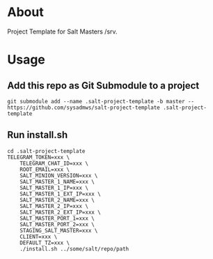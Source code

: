 # About
Project Template for Salt Masters /srv.

# Usage
## Add this repo as Git Submodule to a project

```
git submodule add --name .salt-project-template -b master -- https://github.com/sysadmws/salt-project-template .salt-project-template
```

## Run install.sh
```
cd .salt-project-template
TELEGRAM_TOKEN=xxx \
	TELEGRAM_CHAT_ID=xxx \
	ROOT_EMAIL=xxx \
	SALT_MINION_VERSION=xxx \
	SALT_MASTER_1_NAME=xxx \
	SALT_MASTER_1_IP=xxx \
	SALT_MASTER_1_EXT_IP=xxx \
	SALT_MASTER_2_NAME=xxx \
	SALT_MASTER_2_IP=xxx \
	SALT_MASTER_2_EXT_IP=xxx \
	SALT_MASTER_PORT_1=xxx \
	SALT_MASTER_PORT_2=xxx \
	STAGING_SALT_MASTER=xxx \
	CLIENT=xxx \
	DEFAULT_TZ=xxx \
	./install.sh ../some/salt/repo/path
```
